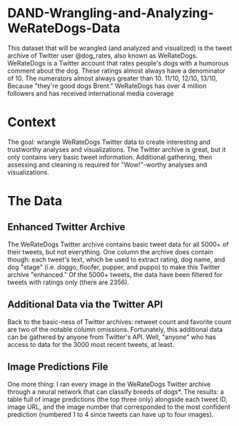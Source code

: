 # DAND-Wrangling-and-Analyzing-WeRateDogs-Data
This dataset that will be wrangled (and analyzed and visualized) is the tweet archive of Twitter user @dog_rates, also known as WeRateDogs. WeRateDogs is a Twitter account that rates people's dogs with a humorous comment about the dog. These ratings almost always have a denominator of 10. The numerators almost always greater than 10. 11/10, 12/10, 13/10, Because "they're good dogs Brent." WeRateDogs has over 4 million followers and has received international media coverage
# Context
The goal: wrangle WeRateDogs Twitter data to create interesting and trustworthy analyses and visualizations. The Twitter archive is great, but it only contains very basic tweet information. Additional gathering, then assessing and cleaning is required for "Wow!"-worthy analyses and visualizations.
# The Data
## Enhanced Twitter Archive
The WeRateDogs Twitter archive contains basic tweet data for all 5000+ of their tweets, but not everything. One column the archive does contain though: each tweet's text, which be used to extract rating, dog name, and dog "stage" (i.e. doggo, floofer, pupper, and puppo) to make this Twitter archive "enhanced." Of the 5000+ tweets, the data have been filtered for tweets with ratings only (there are 2356).
## Additional Data via the Twitter API
Back to the basic-ness of Twitter archives: retweet count and favorite count are two of the notable column omissions. Fortunately, this additional data can be gathered by anyone from Twitter's API. Well, "anyone" who has access to data for the 3000 most recent tweets, at least.
## Image Predictions File
One more thing: I ran every image in the WeRateDogs Twitter archive through a neural network that can classify breeds of dogs*. The results: a table full of image predictions (the top three only) alongside each tweet ID, image URL, and the image number that corresponded to the most confident prediction (numbered 1 to 4 since tweets can have up to four images).
